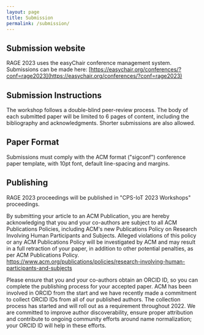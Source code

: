 ```yaml
---
layout: page
title: Submission
permalink: /submission/
---
```

## Submission website

RAGE 2023 uses the easyChair conference management system. Submissions can be made here: [https://easychair.org/conferences/?conf=rage2023](https://easychair.org/conferences/?conf=rage2023)
## Submission Instructions

The workshop follows a double-blind peer-review process. The body of each submitted paper will be limited to 6 pages of content, including the bibliography and acknowledgments. Shorter submissions are also allowed. 

## Paper Format

Submissions must comply with the ACM format ("sigconf") conference paper template, with 10pt font, default line-spacing and margins.

## Publishing

RAGE 2023 proceedings will be published in "CPS-IoT 2023 Workshops" proceedings.

By submitting your article to an ACM Publication, you are hereby acknowledging that you and your co-authors are subject to all ACM Publications Policies, including ACM's new Publications Policy on Research Involving Human Participants and Subjects. Alleged violations of this policy or any ACM Publications Policy will be investigated by ACM and may result in a full retraction of your paper, in addition to other potential penalties, as per ACM Publications Policy. https://www.acm.org/publications/policies/research-involving-human-participants-and-subjects

Please ensure that you and your co-authors obtain an ORCID ID, so you can complete the publishing process for your accepted paper. ACM has been involved in ORCID from the start and we have recently made a commitment to collect ORCID IDs from all of our published authors. The collection process has started and will roll out as a requirement throughout 2022. We are committed to improve author discoverability, ensure proper attribution and contribute to ongoing community efforts around name normalization; your ORCID ID will help in these efforts.

